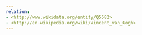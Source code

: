 ```yaml
---
relation:
- <http://www.wikidata.org/entity/Q5582>
- <http://en.wikipedia.org/wiki/Vincent_van_Gogh>
---
```

